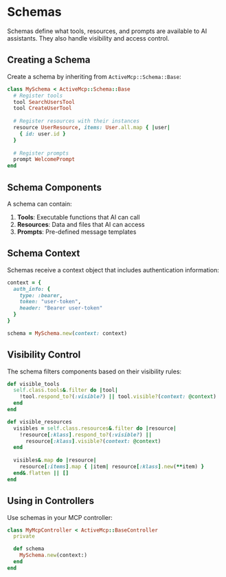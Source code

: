 # Schemas

Schemas define what tools, resources, and prompts are available to AI assistants. They also handle visibility and access control.

## Creating a Schema

Create a schema by inheriting from `ActiveMcp::Schema::Base`:

```ruby
class MySchema < ActiveMcp::Schema::Base
  # Register tools
  tool SearchUsersTool
  tool CreateUserTool
  
  # Register resources with their instances
  resource UserResource, items: User.all.map { |user| 
    { id: user.id } 
  }
  
  # Register prompts
  prompt WelcomePrompt
end
```

## Schema Components

A schema can contain:

1. **Tools**: Executable functions that AI can call
2. **Resources**: Data and files that AI can access
3. **Prompts**: Pre-defined message templates

## Schema Context

Schemas receive a context object that includes authentication information:

```ruby
context = {
  auth_info: {
    type: :bearer,
    token: "user-token",
    header: "Bearer user-token"
  }
}

schema = MySchema.new(context: context)
```

## Visibility Control

The schema filters components based on their visibility rules:

```ruby
def visible_tools
  self.class.tools&.filter do |tool|
    !tool.respond_to?(:visible?) || tool.visible?(context: @context)
  end
end

def visible_resources
  visibles = self.class.resources&.filter do |resource|
    !resource[:klass].respond_to?(:visible?) || 
      resource[:klass].visible?(context: @context)
  end
  
  visibles&.map do |resource|
    resource[:items].map { |item| resource[:klass].new(**item) }
  end&.flatten || []
end
```

## Using in Controllers

Use schemas in your MCP controller:

```ruby
class MyMcpController < ActiveMcp::BaseController
  private

  def schema
    MySchema.new(context:)
  end
end
```